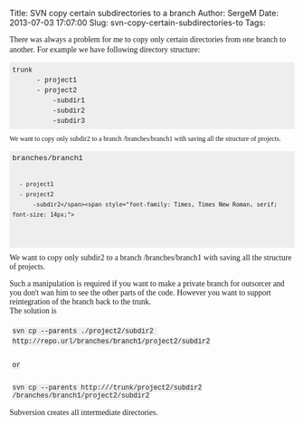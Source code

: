 Title: SVN copy certain subdirectories to a branch 
Author: SergeM
Date: 2013-07-03 17:07:00
Slug: svn-copy-certain-subdirectories-to
Tags: 

<span style="font-family: Times, Times New Roman, serif;">There was always a problem for me to copy only certain directories from one branch to another.</span>
<span style="font-family: Times, Times New Roman, serif;">For example we have following directory structure:</span>
<pre style="background-color: #eeeeee; border: 0px; line-height: 18px; margin-bottom: 10px; max-height: 600px; overflow: auto; padding: 5px; vertical-align: baseline; width: auto;"><code style="border: 0px; margin: 0px; padding: 0px; vertical-align: baseline;"><span style="font-family: Courier New, Courier, monospace;">trunk
      - project1
      - project2
          -subdir1
          -subdir2
          -subdir3        </span></code></pre><div style="text-align: left;"><code style="border: 0px; margin: 0px; padding: 0px; vertical-align: baseline;"><span style="font-family: Times, Times New Roman, serif;">We want to copy only subdir2 to a branch /branches/branch1 with saving all the structure of projects.</span></code></div><div style="text-align: left;"><span style="font-family: Times, Times New Roman, serif;"><code style="border: 0px; margin: 0px; padding: 0px; vertical-align: baseline;"></code></span></div><pre style="background-color: #eeeeee; border: 0px; line-height: 18px; margin-bottom: 10px; max-height: 600px; overflow: auto; padding: 5px; vertical-align: baseline; width: auto;"><code style="border: 0px; margin: 0px; padding: 0px; vertical-align: baseline;"><span style="font-family: Courier New, Courier, monospace;"><span style="font-size: small; line-height: normal; white-space: normal;">branches/branch1</span>
      - project1
      - project2
          -subdir2</span><span style="font-family: Times, Times New Roman, serif; font-size: 14px;">
</span></code></pre><span style="font-family: Times, Times New Roman, serif;">We want to copy only subdir2 to a branch /branches/branch1 with saving all the structure of projects.</span>
<div><span style="font-family: Times, Times New Roman, serif;">Such a manipulation is required if you want to make a private branch for outsorcer and you don't wan him to see the other parts of the code. However you want to support reintegration of the branch back to the trunk.</span></div><div><span style="font-family: Times, Times New Roman, serif;">
</span></div><div><span style="font-family: Times, Times New Roman, serif;">The solution is&nbsp;</span></div><div><pre style="border: 0px; margin-bottom: 10px; max-height: 600px; overflow: auto; padding: 5px; vertical-align: baseline; width: auto;"><code><span style="background-color: #eeeeee; font-family: Courier New, Courier, monospace; line-height: 18px;">svn cp --parents ./project2/subdir2 http://repo.url/branches/branch1/project2/subdir2</span></code></pre><pre style="border: 0px; margin-bottom: 10px; max-height: 600px; overflow: auto; padding: 5px; vertical-align: baseline; width: auto;"><code><span style="background-color: #eeeeee; font-family: Courier New, Courier, monospace; line-height: 18px;">or</span></code></pre><pre style="border: 0px; margin-bottom: 10px; max-height: 600px; overflow: auto; padding: 5px; vertical-align: baseline; width: auto;"><code><span style="background-color: #eeeeee; font-family: Courier New, Courier, monospace;"><span style="color: #222222; white-space: normal;">svn cp --parents http://<svn_path>/trunk/project2</span><span style="color: #222222; white-space: normal;">/subdir2 <working copy path>/branches/branch1/project2/subdir2</span></span></code></pre><span style="font-family: Times, Times New Roman, serif;">Subversion creates all intermediate directories.</span></div>